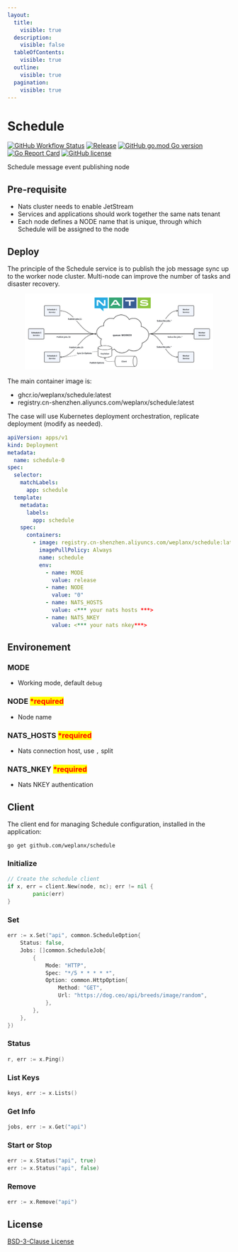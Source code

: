 ```yaml
---
layout:
  title:
    visible: true
  description:
    visible: false
  tableOfContents:
    visible: true
  outline:
    visible: true
  pagination:
    visible: true
---
```


# Schedule

[![GitHub Workflow Status](https://img.shields.io/github/actions/workflow/status/weplanx/schedule/release.yml?label=release\&style=flat-square)](https://github.com/weplanx/schedule/actions/workflows/release.yml) [![Release](https://img.shields.io/github/v/release/weplanx/schedule.svg?style=flat-square\&include\_prereleases)](https://github.com/weplanx/schedule/releases) [![GitHub go.mod Go version](https://img.shields.io/github/go-mod/go-version/weplanx/schedule?style=flat-square)](https://github.com/weplanx/schedule) [![Go Report Card](https://goreportcard.com/badge/github.com/weplanx/schedule?style=flat-square)](https://goreportcard.com/report/github.com/weplanx/schedule) [![GitHub license](https://img.shields.io/github/license/weplanx/schedule?style=flat-square)](https://raw.githubusercontent.com/weplanx/schedule/main/LICENSE)

Schedule message event publishing node

## Pre-requisite

* Nats cluster needs to enable JetStream
* Services and applications should work together the same nats tenant
* Each node defines a NODE name that is unique, through which Schedule will be assigned to the node

## Deploy

The principle of the Schedule service is to publish the job message sync up to the worker node cluster. Multi-node can improve the number of tasks and disaster recovery.

<figure><img src="../.gitbook/assets/schedule.png" alt=""><figcaption></figcaption></figure>

The main container image is:

* ghcr.io/weplanx/schedule:latest
* registry.cn-shenzhen.aliyuncs.com/weplanx/schedule:latest

The case will use Kubernetes deployment orchestration, replicate deployment (modify as needed).

```yaml
apiVersion: apps/v1
kind: Deployment
metadata:
  name: schedule-0
spec:
  selector:
    matchLabels:
      app: schedule
  template:
    metadata:
      labels:
        app: schedule
    spec:
      containers:
        - image: registry.cn-shenzhen.aliyuncs.com/weplanx/schedule:latest
          imagePullPolicy: Always
          name: schedule
          env:
            - name: MODE
              value: release
            - name: NODE
              value: "0"
            - name: NATS_HOSTS
              value: <*** your nats hosts ***>
            - name: NATS_NKEY
              value: <*** your nats nkey***>
```

## Environement

### MODE

* Working mode, default `debug`

### NODE <mark style="color:red;">\*required</mark>

* Node name

### NATS\_HOSTS <mark style="color:red;">\*required</mark>

* Nats connection host, use `,` split

### NATS\_NKEY <mark style="color:red;">\*required</mark>

* Nats NKEY authentication

## Client

The client end for managing Schedule configuration, installed in the application:

```shell
go get github.com/weplanx/schedule
```

### Initialize

```go
// Create the schedule client
if x, err = client.New(node, nc); err != nil {
		panic(err)
}
```

### Set

```go
err := x.Set("api", common.ScheduleOption{
    Status: false,
    Jobs: []common.ScheduleJob{
        {
            Mode: "HTTP",
            Spec: "*/5 * * * * *",
            Option: common.HttpOption{
                Method: "GET",
                Url: "https://dog.ceo/api/breeds/image/random",
            },
        },
    },
})
```

### Status

```go
r, err := x.Ping()
```

### List Keys

```go
keys, err := x.Lists()
```

### Get Info

```go
jobs, err := x.Get("api")
```

### Start or Stop

```go
err := x.Status("api", true)
err := x.Status("api", false)
```

### Remove

```go
err := x.Remove("api")
```

## License

[BSD-3-Clause License](https://github.com/weplanx/schedule/blob/main/LICENSE)

